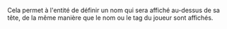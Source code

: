Cela permet à l'entité de définir un nom qui sera affiché au-dessus de sa tête, de la même manière que
le nom ou le tag du joueur sont affichés.